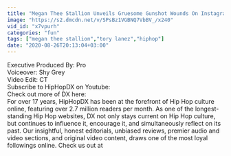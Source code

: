 ```yaml
---
title: "Megan Thee Stallion Unveils Gruesome Gunshot Wounds On Instagram"
image: "https://s2.dmcdn.net/v/SPsBz1VGBNQ7VbBV_/x240"
vid_id: "x7vpurh"
categories: "fun"
tags: ["megan thee stallion","tory lanez","hiphop"]
date: "2020-08-26T20:13:04+03:00"
---
```

Executive Produced By: Pro   <br>Voiceover: Shy Grey  <br>Video Edit: CT   <br>Subscribe to HipHopDX on Youtube:  <br>Check out more of DX here:  <br>For over 17 years, HipHopDX has been at the forefront of Hip Hop culture online, featuring over 2.7 million readers per month. As one of the longest-standing Hip Hop websites, DX not only stays current on Hip Hop culture, but continues to influence it, encourage it, and simultaneously reflect on its past. Our insightful, honest editorials, unbiased reviews, premier audio and video sections, and original video content, draws one of the most loyal followings online. Check us out at   <br>
